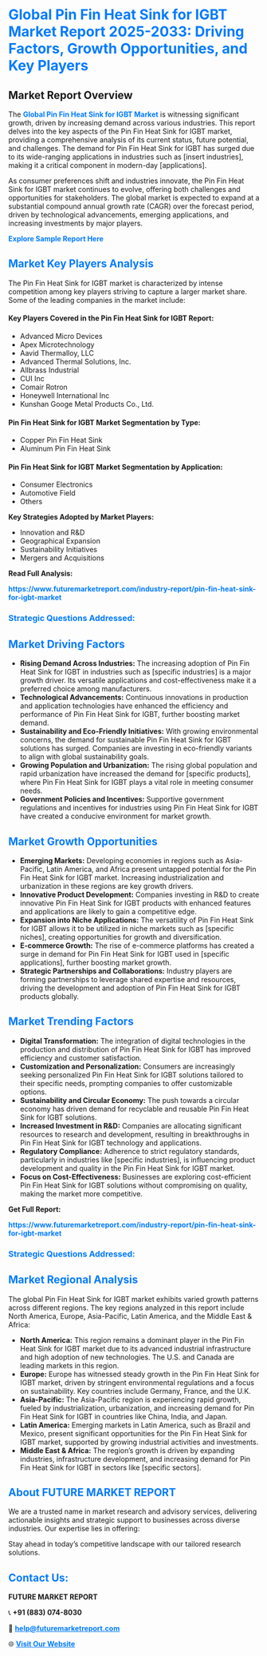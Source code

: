 <h1 style="color: #007BFF;">Global Pin Fin Heat Sink for IGBT Market Report 2025-2033: Driving Factors, Growth Opportunities, and Key Players</h1>

<section id="overview">
<h2>Market Report Overview</h2>
<p>The <a href="https://www.futuremarketreport.com/industry-report/pin-fin-heat-sink-for-igbt-market" style="color: #007BFF; text-decoration: none;"><strong>Global Pin Fin Heat Sink for IGBT Market</strong></a> is witnessing significant growth, driven by increasing demand across various industries. This report delves into the key aspects of the Pin Fin Heat Sink for IGBT market, providing a comprehensive analysis of its current status, future potential, and challenges. The demand for Pin Fin Heat Sink for IGBT has surged due to its wide-ranging applications in industries such as [insert industries], making it a critical component in modern-day [applications].</p>
<p>As consumer preferences shift and industries innovate, the Pin Fin Heat Sink for IGBT market continues to evolve, offering both challenges and opportunities for stakeholders. The global market is expected to expand at a substantial compound annual growth rate (CAGR) over the forecast period, driven by technological advancements, emerging applications, and increasing investments by major players.</p>
</section>

<section id="overview">
<p><a href="https://www.futuremarketreport.com/request-sample/reportId=115345" style="color: #007BFF; text-decoration: none;"><strong>Explore Sample Report Here</strong></a></p>
</section>

<section id="key-players">
<h2 style="color: #007BFF;">Market Key Players Analysis</h2>
<p>The Pin Fin Heat Sink for IGBT market is characterized by intense competition among key players striving to capture a larger market share. Some of the leading companies in the market include:</p>
<h4>Key Players Covered in the Pin Fin Heat Sink for IGBT Report:</h4>
<ul><li>Advanced Micro Devices</li><li>Apex Microtechnology</li><li>Aavid Thermalloy, LLC</li><li>Advanced Thermal Solutions, Inc.</li><li>Allbrass Industrial</li><li>CUI Inc</li><li>Comair Rotron</li><li>Honeywell International Inc</li><li>Kunshan Googe Metal Products Co., Ltd.</li></ul>
<h4>Pin Fin Heat Sink for IGBT Market Segmentation by Type:</h4>
<ul><li>Copper Pin Fin Heat Sink</li><li>Aluminum Pin Fin Heat Sink</li></ul>

<h4>Pin Fin Heat Sink for IGBT Market Segmentation by Application:</h4>
<ul><li>Consumer Electronics</li><li>Automotive Field</li><li>Others</li></ul>
<p><strong>Key Strategies Adopted by Market Players:</strong></p>
<ul>
<li>Innovation and R&D</li>
<li>Geographical Expansion</li>
<li>Sustainability Initiatives</li>
<li>Mergers and Acquisitions</li>
</ul>
</section>

<section>
<p><strong>Read Full Analysis: </strong></p><a href="https://www.futuremarketreport.com/industry-report/pin-fin-heat-sink-for-igbt-market" style="color: #007BFF; text-decoration: none;"><strong>https://www.futuremarketreport.com/industry-report/pin-fin-heat-sink-for-igbt-market</strong></a>
<h3 style="color: #007BFF;">Strategic Questions Addressed:</h3>
</section>

<section id="driving-factors">
<h2 style="color: #007BFF;">Market Driving Factors</h2>
<ul>
<li><strong>Rising Demand Across Industries:</strong> The increasing adoption of Pin Fin Heat Sink for IGBT in industries such as [specific industries] is a major growth driver. Its versatile applications and cost-effectiveness make it a preferred choice among manufacturers.</li>
<li><strong>Technological Advancements:</strong> Continuous innovations in production and application technologies have enhanced the efficiency and performance of Pin Fin Heat Sink for IGBT, further boosting market demand.</li>
<li><strong>Sustainability and Eco-Friendly Initiatives:</strong> With growing environmental concerns, the demand for sustainable Pin Fin Heat Sink for IGBT solutions has surged. Companies are investing in eco-friendly variants to align with global sustainability goals.</li>
<li><strong>Growing Population and Urbanization:</strong> The rising global population and rapid urbanization have increased the demand for [specific products], where Pin Fin Heat Sink for IGBT plays a vital role in meeting consumer needs.</li>
<li><strong>Government Policies and Incentives:</strong> Supportive government regulations and incentives for industries using Pin Fin Heat Sink for IGBT have created a conducive environment for market growth.</li>
</ul>
</section>

<section id="growth-opportunities">
<h2 style="color: #007BFF;">Market Growth Opportunities</h2>
<ul>
<li><strong>Emerging Markets:</strong> Developing economies in regions such as Asia-Pacific, Latin America, and Africa present untapped potential for the Pin Fin Heat Sink for IGBT market. Increasing industrialization and urbanization in these regions are key growth drivers.</li>
<li><strong>Innovative Product Development:</strong> Companies investing in R&D to create innovative Pin Fin Heat Sink for IGBT products with enhanced features and applications are likely to gain a competitive edge.</li>
<li><strong>Expansion into Niche Applications:</strong> The versatility of Pin Fin Heat Sink for IGBT allows it to be utilized in niche markets such as [specific niches], creating opportunities for growth and diversification.</li>
<li><strong>E-commerce Growth:</strong> The rise of e-commerce platforms has created a surge in demand for Pin Fin Heat Sink for IGBT used in [specific applications], further boosting market growth.</li>
<li><strong>Strategic Partnerships and Collaborations:</strong> Industry players are forming partnerships to leverage shared expertise and resources, driving the development and adoption of Pin Fin Heat Sink for IGBT products globally.</li>
</ul>
</section>

<section id="trending-factors">
<h2 style="color: #007BFF;">Market Trending Factors</h2>
<ul>
<li><strong>Digital Transformation:</strong> The integration of digital technologies in the production and distribution of Pin Fin Heat Sink for IGBT has improved efficiency and customer satisfaction.</li>
<li><strong>Customization and Personalization:</strong> Consumers are increasingly seeking personalized Pin Fin Heat Sink for IGBT solutions tailored to their specific needs, prompting companies to offer customizable options.</li>
<li><strong>Sustainability and Circular Economy:</strong> The push towards a circular economy has driven demand for recyclable and reusable Pin Fin Heat Sink for IGBT solutions.</li>
<li><strong>Increased Investment in R&D:</strong> Companies are allocating significant resources to research and development, resulting in breakthroughs in Pin Fin Heat Sink for IGBT technology and applications.</li>
<li><strong>Regulatory Compliance:</strong> Adherence to strict regulatory standards, particularly in industries like [specific industries], is influencing product development and quality in the Pin Fin Heat Sink for IGBT market.</li>
<li><strong>Focus on Cost-Effectiveness:</strong> Businesses are exploring cost-efficient Pin Fin Heat Sink for IGBT solutions without compromising on quality, making the market more competitive.</li>
</ul>
</section>

<section>
<p><strong>Get Full Report: </strong></p><a href="https://www.futuremarketreport.com/industry-report/pin-fin-heat-sink-for-igbt-market" style="color: #007BFF; text-decoration: none;"><strong>https://www.futuremarketreport.com/industry-report/pin-fin-heat-sink-for-igbt-market</strong></a>
<h3 style="color: #007BFF;">Strategic Questions Addressed:</h3>
</section>


<section id="regional-analysis">
<h2 style="color: #007BFF;">Market Regional Analysis</h2>
<p>The global Pin Fin Heat Sink for IGBT market exhibits varied growth patterns across different regions. The key regions analyzed in this report include North America, Europe, Asia-Pacific, Latin America, and the Middle East & Africa:</p>
<ul>
<li><strong>North America:</strong> This region remains a dominant player in the Pin Fin Heat Sink for IGBT market due to its advanced industrial infrastructure and high adoption of new technologies. The U.S. and Canada are leading markets in this region.</li>
<li><strong>Europe:</strong> Europe has witnessed steady growth in the Pin Fin Heat Sink for IGBT market, driven by stringent environmental regulations and a focus on sustainability. Key countries include Germany, France, and the U.K.</li>
<li><strong>Asia-Pacific:</strong> The Asia-Pacific region is experiencing rapid growth, fueled by industrialization, urbanization, and increasing demand for Pin Fin Heat Sink for IGBT in countries like China, India, and Japan.</li>
<li><strong>Latin America:</strong> Emerging markets in Latin America, such as Brazil and Mexico, present significant opportunities for the Pin Fin Heat Sink for IGBT market, supported by growing industrial activities and investments.</li>
<li><strong>Middle East & Africa:</strong> The region’s growth is driven by expanding industries, infrastructure development, and increasing demand for Pin Fin Heat Sink for IGBT in sectors like [specific sectors].</li>
</ul>
</section>

<footer>
<h2 style="color: #007BFF;">About FUTURE MARKET REPORT</h2>
<p>We are a trusted name in market research and advisory services, delivering actionable insights and strategic support to businesses across diverse industries. Our expertise lies in offering:</p>

<p>Stay ahead in today’s competitive landscape with our tailored research solutions.</p>

<h2 style="color: #007BFF;">Contact Us:</h2>
<p><strong>FUTURE MARKET REPORT</strong></p>
<p>📞 <strong>+91 (883) 074-8030</strong></p>
<p>📧 <strong><a href="mailto:help@futuremarketreport.com" style="color: #007BFF;">help@futuremarketreport.com</a></strong></p>
<p>🌐 <strong><a href="https://www.futuremarketreport.com/" style="color: #007BFF;">Visit Our Website</a></strong></p>
</footer>